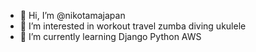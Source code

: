 - 👋 Hi, I’m @nikotamajapan
- 👀 I’m interested in workout travel zumba diving ukulele
- 🌱 I’m currently learning Django Python AWS

<!---
nikotamajapan/nikotamajapan is a ✨ special ✨ repository because its `README.md` (this file) appears on your GitHub profile.
You can click the Preview link to take a look at your changes.
--->
